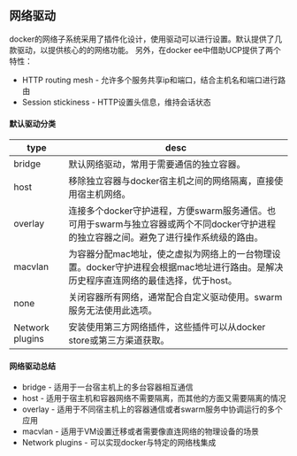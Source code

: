 ## 网络驱动


docker的网络子系统采用了插件化设计，使用驱动可以进行设置。默认提供了几款驱动，以提供核心的的网络功能。
另外，在docker ee中借助UCP提供了两个特性：
* HTTP routing mesh - 允许多个服务共享ip和端口，结合主机名和端口进行路由
* Session stickiness - HTTP设置头信息，维持会话状态

#### 默认驱动分类
type|desc
---|---
bridge|默认网络驱动，常用于需要通信的独立容器。
host|移除独立容器与docker宿主机之间的网络隔离，直接使用宿主机网络。
overlay|连接多个docker守护进程，方便swarm服务通信。也可用于swarm与独立容器或两个不同docker守护进程的独立容器之间。避免了进行操作系统级的路由。
macvlan|为容器分配mac地址，使之虚拟为网络上的一台物理设置。docker守护进程会根据mac地址进行路由。是解决历史程序直连网络的最佳选择，优于host。
none|关闭容器所有网络，通常配合自定义驱动使用。swarm服务无法使用此选项。
Network plugins|安装使用第三方网络插件，这些插件可以从docker store或第三方渠道获取。

#### 网络驱动总结
* bridge - 适用于一台宿主机上的多台容器相互通信
* host - 适用于宿主机和容器网络不需要隔离，而其他的方面又需要隔离的情况
* overlay - 适用于不同宿主机上的容器通信或者swarm服务中协调运行的多个应用
* macvlan - 适用于VM设置迁移或者需要像直连网络的物理设备的场景
* Network plugins - 可以实现docker与特定的网络栈集成



